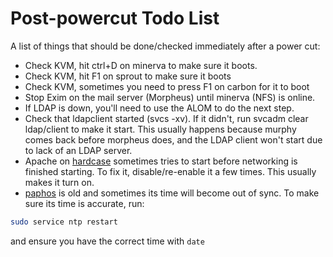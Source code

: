 # Post-powercut Todo List

A list of things that should be done/checked immediately after a power cut:

- Check KVM, hit ctrl+D on minerva to make sure it boots.
- Check KVM, hit F1 on sprout to make sure it boots
- Check KVM, sometimes you need to press F1 on carbon for it to boot
- Stop Exim on the mail server (Morpheus) until minerva (NFS) is online.
- If LDAP is down, you'll need to use the ALOM to do the next step.
- Check that ldapclient started (svcs -xv). If it didn't, run svcadm clear ldap/client to make it start. This usually happens because murphy comes back before morpheus does, and the LDAP client won't start due to lack of an LDAP server.
- Apache on [hardcase](../hosts/nix/hardcase.md) sometimes tries to start before networking is finished starting. To fix it, disable/re-enable it a few times. This usually makes it turn on.
- [paphos](../hosts/paphos.md) is old and sometimes its time will become out of sync. To make sure its time is accurate, run:
```bash
sudo service ntp restart
```
and ensure you have the correct time with `date`